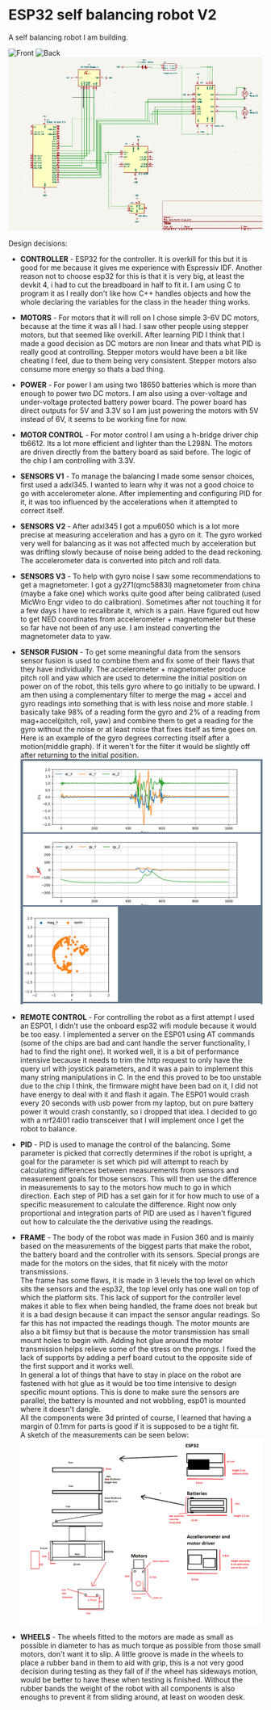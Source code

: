 # ESP32 self balancing robot V2

A self balancing robot I am building.

![Front](./images/front.png)
![Back](./images/back.png)
![Schematic](./images/schematicPeek.png)

Design decisions:<br>

- **CONTROLLER** - ESP32 for the controller. It is overkill for this but it is good for me because it gives me experience with Espressiv IDF. Another reason not to choose esp32 for this is that it is very big, at least the devkit 4, i had to cut the breadboard in half to fit it. I am using C to program it as I really don't like how C++ handles objects and how the whole declaring the variables for the class in the header thing works.

- **MOTORS** - For motors that it will roll on I chose simple 3-6V DC motors, because at the time it was all I had. I saw other people using stepper motors, but that seemed like overkill. After learning PID I think that I made a good decision as DC motors are non linear and thats what PID is really good at controlling. Stepper motors would have been a bit like cheating I feel, due to them being very consistent. Stepper motors also consume more energy so thats a bad thing. 

- **POWER** - For power I am using two 18650 batteries which is more than enough to power two DC motors. I am also using a over-voltage and under-voltage protected battery power board. The power board has direct outputs for 5V and 3.3V so I am just powering the motors with 5V instead of 6V, it seems to be working fine for now.

- **MOTOR CONTROL** - For motor control I am using a h-bridge driver chip tb6612. Its a lot more efficient and lighter than the L298N. The motors are driven directly from the battery board as said before. The logic of the chip I am controlling with 3.3V.

- **SENSORS V1** - To manage the balancing I made some sensor choices, first used a adxl345. I wanted to learn why it was not a good choice to go with accelerometer alone. After implementing and configuring PID for it, it was too influenced by the accelerations when it attempted to correct itself.

- **SENSORS V2** - After adxl345 I got a mpu6050 which is a lot more precise at measuring acceleration and has a gyro on it. The gyro worked very well for balancing as it was not affected much by acceleration but was drifting slowly because of noise being added to the dead reckoning. The accelerometer data is converted into pitch and roll data.

- **SENSORS V3** - To help with gyro noise I saw some recommendations to get a magnetometer. I got a gy271(qmc5883l) magnetometer from china (maybe a fake one) which works quite good after being calibrated (used MicWro Engr video to do calibration). Sometimes after not touching it for a few days I have to recalibrate it, which is a pain. Have figured out how to get NED coordinates from accelerometer + magnetometer but these so far have not been of any use. I am instead converting the magnetometer data to yaw.

- **SENSOR FUSION** - To get some meaningful data from the sensors sensor fusion is used to combine them and fix some of their flaws that they have individually. The accelerometer + magnetometer produce pitch roll and yaw which are used to determine the initial position on power on of the robot, this tells gyro where to go initially to be upward. I am then using a complementary filter to merge the mag + accel and gyro readings into something that is with less noise and more stable. I basically take 98% of a reading form the gyro and 2% of a reading from mag+accel(pitch, roll, yaw) and combine them to get a reading for the gyro without the noise or at least noise that fixes itself as time goes on.
<br>Here is an example of the gyro degrees correcting itself after a motion(middle graph). If it weren't for the filter it would be slightly off after returning to the initial position.
![ROBOT PICTRE](./images/sensor%20readings.png)


- **REMOTE CONTROL** - For controlling the robot as a first attempt I used an ESP01, I didn't use the onboard esp32 wifi module because it would be too easy. I implemented a server on the ESP01 using AT commands (some of the chips are bad and cant handle the server functionality, I had to find the right one). It worked well, it is a bit of performance intensive because it needs to trim the http request to only have the query url with joystick parameters, and it was a pain to implement this many string manipulations in C. In the end this proved to be too unstable due to the chip I think, the firmware might have been bad on it, I did not have energy to deal with it and flash it again. The ESP01 would crash every 20 seconds with usb power from my laptop, but on pure battery power it would crash constantly, so i dropped that idea. I decided to go with a nrf24l01 radio transceiver that I will implement once I get the robot to balance.

- **PID** - PID is used to manage the control of the balancing. Some parameter is picked that correctly determines if the robot is upright, a goal for the parameter is set which pid will attempt to reach by calculating differences between measurements from sensors and measurement goals for those sensors. This will then use the difference in measurements to say to the motors how much to go in which direction. Each step of PID has a set gain for it for how much to use of a specific measurement to calculate the difference. Right now only proportional and integration parts of PID are used as I haven't figured out how to calculate the the derivative using the readings.

- **FRAME** - The body of the robot was made in Fusion 360 and is mainly based on the measurements of the biggest parts that make the robot, the battery board and the controller with its sensors. Special prongs are made for the motors on the sides, that fit nicely with the motor transmissions. <br>The frame has some flaws, it is made in 3 levels the top level on which sits the sensors and the esp32, the top level only has one wall on top of which the platform sits. This lack of support for the controller level makes it able to flex when being handled, the frame does not break but it is a bad design because it can impact the sensor angular readings. So far this has not impacted the readings though. The motor mounts are also a bit flimsy but that is because the motor transmission has small mount holes to begin with. Adding hot glue around the motor transmission helps relieve some of the stress on the prongs. I fixed the lack of supports by adding a perf board cutout to the opposite side of the first support and it works well.
<br>In general a lot of things that have to stay in place on the robot are fastened with hot glue as it would be too time intensive to design specific mount options. This is done to make sure the sensors are parallel, the battery is mounted and not wobbling, esp01 is mounted where it doesn't dangle.
<br>All the components were 3d printed of course, I learned that having a margin of 0.1mm for parts is good if it is supposed to be a tight fit.
<br>A sketch of the measurements can be seen below:<br>
![ROBOT PICTRE](./images/frame%20drawing.png)


- **WHEELS** - The wheels fitted to the motors are made as small as possible in diameter to has as much torque as possible from those small motors, don't want it to slip. A little groove is made in the wheels to place a rubber band in them to aid with grip, this is a not very good decision during testing as they fall of if the wheel has sideways motion, would be better to have these when testing is finished. Without the rubber bands the weight of the robot with all components is also enoughs to prevent it from sliding around, at least on wooden desk.

